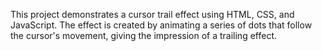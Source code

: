This project demonstrates a cursor trail effect using HTML, CSS, and JavaScript. The effect is created by animating a series of dots that follow the cursor's movement, giving the impression of a trailing effect.
